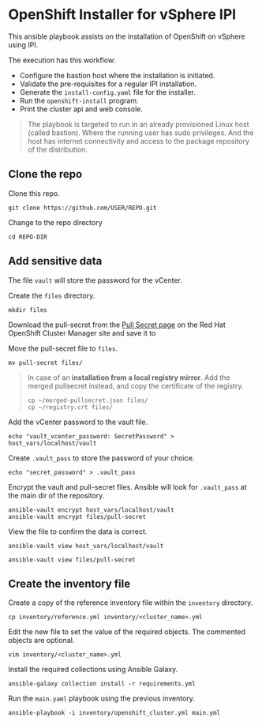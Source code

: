 # OpenShift Installer for vSphere IPI

This ansible playbook assists on the installation of OpenShift on vSphere using IPI.

The execution has this workflow:

- Configure the bastion host where the installation is initiated.
- Validate the pre-requisites for a regular IPI installation.
- Generate the `install-config.yaml` file for the installer.
- Run the `openshift-install` program.
- Print the cluster api and web console.

> The playbook is targeted to run in an already provisioned Linux host (called bastion). Where the running user has sudo privileges. And the host has internet connectivity and access to the package repository of the distribution.

## Clone the repo

Clone this repo.

```shell
git clone https://github.com/USER/REPO.git
```

Change to the repo directory

```shell
cd REPO-DIR
```

## Add sensitive data

The file `vault` will store the password for the vCenter.

Create the `files` directory.

```shell
mkdir files
```

Download the pull-secret from the [Pull Secret page](https://cloud.redhat.com/openshift/install/pull-secret) on the Red Hat OpenShift Cluster Manager site and save it to

Move the pull-secret file to `files`.

```shell
mv pull-secret files/
```

> In case of an __installation from a local registry mirror__. Add the merged pullsecret instead, and copy the certificate of the registry.
> ```shell
> cp ~/merged-pullsecret.json files/
> cp ~/registry.crt files/
> ```

Add the vCenter password to the vault file.

```shell
echo "vault_vcenter_password: SecretPassword" >  host_vars/localhost/vault
```

Create `.vault_pass` to store the password of your choice.

```shell
echo "secret_password" > .vault_pass
```

Encrypt the vault and pull-secret files. Ansible will look for `.vault_pass` at the main dir of the repository.

```shell
ansible-vault encrypt host_vars/localhost/vault
ansible-vault encrypt files/pull-secret
```

View the file to confirm the data is correct.

```shell
ansible-vault view host_vars/localhost/vault

ansible-vault view files/pull-secret
```

## Create the inventory file

Create a copy of the reference inventory file within the `inventory` directory.

```shell
cp inventory/reference.yml inventory/<cluster_name>.yml
```

Edit the new file to set the value of the required objects. The commented objects are optional.

```shell
vim inventory/<cluster_name>.yml
```

Install the required collections using Ansible Galaxy.

```shell
ansible-galaxy collection install -r requirements.yml
```

Run the `main.yaml` playbook using the previous inventory.

```shell
ansible-playbook -i inventory/openshift_cluster.yml main.yml
```


